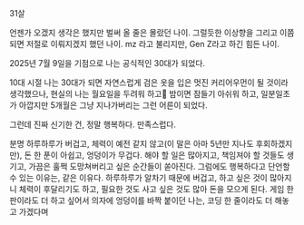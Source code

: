 
31살

언젠가 오겠지 생각은 했지만 벌써 올 줄은 몰랐던 나이.
그럴듯한 이상향을 그리고 이쯤되면 저절로 이뤄지겠지 했던 나이.
mz 라고 불리지만, Gen Z라고 하긴 힘든 나이.

2025년 7월 9일을 기점으로 나는 공식적인 30대가 되었다.

10대 시절 나는 30대가 되면 자연스럽게 검은 옷을 입은 멋진 커리어우먼이 될 것이라 생각했으나, 현실의 나는 월요일을 두려워 하고 밤이면 잠들기 아쉬워 하고, 일분일초가 아깝지만 5개월은 그냥 지나가버리는 그런 어른이 되었다.

그런데 진짜 신기한 건, 정말 행복하다.
만족스럽다.

분명 하루하루가 버겁고, 체력이 예전 같지 않고(이 말은 아마 5년만 지나도 후회하겠지만), 돈 한 푼이 아쉽고, 엉덩이가 무겁다. 해야 할 일은 많아지고, 책임져야 할 것들도 생기고, 가끔은 훌쩍 도망쳐버리고 싶은 순간들이 쏟아진다.
그럼에도 행복하다고 단언할 수 있는 이유는, 같은 이유다. 
하루하루가 알차기 때문에 버겁고, 하고 싶은 것이 많아지니 체력이 후달리기도 하고, 필요한 것도 사고 싶은 것도 많아 돈을 모으게 된다. 게임 한 판이라도 더 하고 싶어서 의자에 엉덩이를 바짝 붙이던 나는, 코딩 한 줄이라도 더 해놓고 가겠다며 